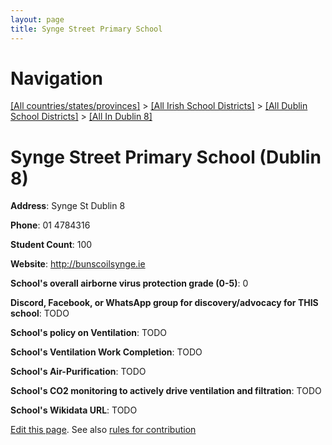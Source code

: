 ```yaml
---
layout: page
title: Synge Street Primary School
---
```

# Navigation

[[All countries/states/provinces]](../../../..) > [[All Irish School Districts]](../../..) > [[All Dublin School Districts]](../..) > [[All In Dublin 8]](..)

# Synge Street Primary School (Dublin 8)

**Address**: Synge St Dublin 8

**Phone**: 01 4784316

**Student Count**: 100

**Website**: <http://bunscoilsynge.ie>

**School's overall airborne virus protection grade (0-5)**: 0

**Discord, Facebook, or WhatsApp group for discovery/advocacy for THIS school**: TODO

**School's policy on Ventilation**: TODO

**School's Ventilation Work Completion**: TODO

**School's Air-Purification**: TODO

**School's CO2 monitoring to actively drive ventilation and filtration**: TODO

**School's Wikidata URL**: TODO


[Edit this page](https://github.com/ventilate-schools/Ireland/edit/main/./Dublin_8/Synge_Street_Primary_School.md). See also [rules for contribution](../../../contribution-rules/)